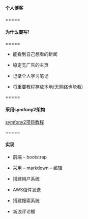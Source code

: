 #### 个人博客
=====

#### 为什么要写!
=====

* 能看到自己想看的新闻

* 稳定无广告的主页

* 记录个人学习笔记

* 将重要教程存放本地(无网络也能看)

=====

#### 采用symfony2架构 

[symfony2项目教程](https://github.com/happen-zhang/symfony2-jobeet-tutorial)

=====

#### 实现

* 前端 – bootstrap

* 采用 – markdown – 编辑

* 搭建用户系统

* AWS信件发送

* 搭建搜索系统

* 新浪评论框





